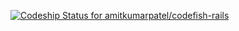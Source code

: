 [ ![Codeship Status for amitkumarpatel/codefish-rails](https://www.codeship.io/projects/85906500-eb37-0131-a8c5-72d6c0443bcf/status)](https://www.codeship.io/projects/26479)
